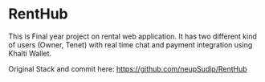 # RentHub

This is Final year project on rental web application. It has two different kind of users (Owner, Tenet) with real time chat and payment integration using Khalti Wallet.


Original Stack and commit here: https://github.com/neupSudip/RentHub
